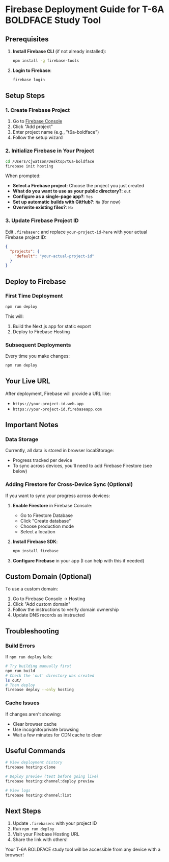 # Firebase Deployment Guide for T-6A BOLDFACE Study Tool

## Prerequisites

1. **Install Firebase CLI** (if not already installed):
   ```bash
   npm install -g firebase-tools
   ```

2. **Login to Firebase**:
   ```bash
   firebase login
   ```

## Setup Steps

### 1. Create Firebase Project

1. Go to [Firebase Console](https://console.firebase.google.com/)
2. Click "Add project"
3. Enter project name (e.g., "t6a-boldface")
4. Follow the setup wizard

### 2. Initialize Firebase in Your Project

```bash
cd /Users/cjwatson/Desktop/t6a-boldface
firebase init hosting
```

When prompted:
- **Select a Firebase project**: Choose the project you just created
- **What do you want to use as your public directory?**: `out`
- **Configure as a single-page app?**: `Yes`
- **Set up automatic builds with GitHub?**: `No` (for now)
- **Overwrite existing files?**: `No`

### 3. Update Firebase Project ID

Edit `.firebaserc` and replace `your-project-id-here` with your actual Firebase project ID:

```json
{
  "projects": {
    "default": "your-actual-project-id"
  }
}
```

## Deploy to Firebase

### First Time Deployment

```bash
npm run deploy
```

This will:
1. Build the Next.js app for static export
2. Deploy to Firebase Hosting

### Subsequent Deployments

Every time you make changes:

```bash
npm run deploy
```

## Your Live URL

After deployment, Firebase will provide a URL like:
- `https://your-project-id.web.app`
- `https://your-project-id.firebaseapp.com`

## Important Notes

### Data Storage
Currently, all data is stored in browser localStorage:
- Progress tracked per device
- To sync across devices, you'll need to add Firebase Firestore (see below)

### Adding Firestore for Cross-Device Sync (Optional)

If you want to sync your progress across devices:

1. **Enable Firestore** in Firebase Console:
   - Go to Firestore Database
   - Click "Create database"
   - Choose production mode
   - Select a location

2. **Install Firebase SDK**:
   ```bash
   npm install firebase
   ```

3. **Configure Firebase** in your app (I can help with this if needed)

## Custom Domain (Optional)

To use a custom domain:
1. Go to Firebase Console → Hosting
2. Click "Add custom domain"
3. Follow the instructions to verify domain ownership
4. Update DNS records as instructed

## Troubleshooting

### Build Errors
If `npm run deploy` fails:
```bash
# Try building manually first
npm run build
# Check the 'out' directory was created
ls out/
# Then deploy
firebase deploy --only hosting
```

### Cache Issues
If changes aren't showing:
- Clear browser cache
- Use incognito/private browsing
- Wait a few minutes for CDN cache to clear

## Useful Commands

```bash
# View deployment history
firebase hosting:clone

# Deploy preview (test before going live)
firebase hosting:channel:deploy preview

# View logs
firebase hosting:channel:list
```

## Next Steps

1. Update `.firebaserc` with your project ID
2. Run `npm run deploy`
3. Visit your Firebase Hosting URL
4. Share the link with others!

Your T-6A BOLDFACE study tool will be accessible from any device with a browser!
